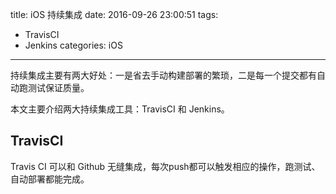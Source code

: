 title: iOS 持续集成
date: 2016-09-26 23:00:51
tags:
- TravisCI
- Jenkins
categories: iOS
---

持续集成主要有两大好处：一是省去手动构建部署的繁琐，二是每一个提交都有自动跑测试保证质量。

本文主要介绍两大持续集成工具：TravisCI 和 Jenkins。

## TravisCI

Travis CI 可以和 Github 无缝集成，每次push都可以触发相应的操作，跑测试、自动部署都能完成。

